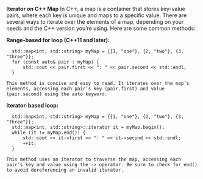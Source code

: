 **Iterator on C++ Map**
In C++, a map is a container that stores key-value pairs, where each key is unique and maps to a specific value. There are several ways to iterate over the elements of a map, depending on your needs and the C++ version you’re using. Here are some common methods:

**Range-based for loop (C++11 and later):**

      std::map<int, std::string> myMap = {{1, "one"}, {2, "two"}, {3, "three"}};
      for (const auto& pair : myMap) {
          std::cout << pair.first << ": " << pair.second << std::endl;
      }

    This method is concise and easy to read. It iterates over the map’s elements, accessing each pair’s key (pair.first) and value (pair.second) using the auto keyword.

**Iterator-based loop:**

      std::map<int, std::string> myMap = {{1, "one"}, {2, "two"}, {3, "three"}};
      std::map<int, std::string>::iterator it = myMap.begin();
      while (it != myMap.end()) {
          std::cout << it->first << ": " << it->second << std::endl;
          ++it;
      }

    This method uses an iterator to traverse the map, accessing each pair’s key and value using the -> operator. Be sure to check for end() to avoid dereferencing an invalid iterator.
